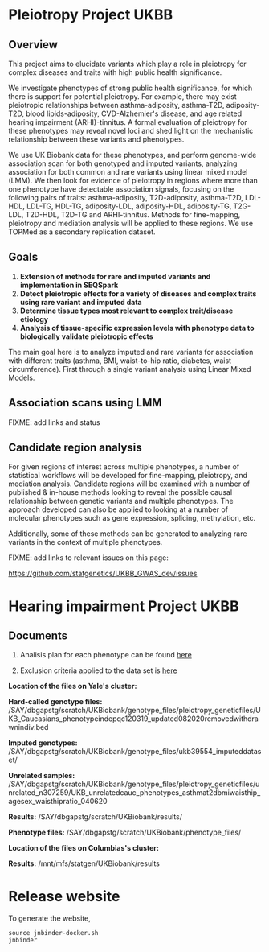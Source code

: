 # Pleiotropy Project UKBB

## Overview

This project aims to elucidate variants which play a role in pleiotropy for complex diseases and traits with high public health significance.

We investigate phenotypes of strong public health significance, for which there is support for potential pleiotropy. 
For example, there may exist pleiotropic relationships between asthma-adiposity, asthma-T2D, adiposity-T2D,
 blood lipids-adiposity, CVD-Alzhemier's disease, and age related hearing impairment (ARHI)-tinnitus. A formal evaluation of pleiotropy for these phenotypes may 
reveal novel loci and shed light on the mechanistic relationship between these variants and phenotypes.

We use UK Biobank data for these phenotypes, and perform genome-wide association scan for both genotyped and imputed variants, 
analyzing association for both common and rare variants using linear mixed model (LMM).
We then look for evidence of pleiotropy in regions where more than one phenotype have detectable association signals, focusing on
the following pairs of traits: asthma-adiposity, T2D-adiposity, asthma-T2D, LDL-HDL, LDL-TG, HDL-TG, adiposity-LDL, adiposity-HDL,
adiposity-TG, T2G-LDL, T2D-HDL, T2D-TG and ARHI-tinnitus. Methods for fine-mapping, pleiotropy
and mediation analysis will be applied to these regions. We use TOPMed as a secondary replication dataset. 

## Goals

1. **Extension of methods for rare and imputed variants and implementation in SEQSpark**
2. **Detect pleiotropic effects for a variety of diseases and complex traits using rare variant and imputed data**
3. **Determine tissue types most relevant to complex trait/disease etiology**
4. **Analysis of tissue-specific expression levels with phenotype data to biologically validate pleiotropic effects**

The main goal here is to analyze imputed and rare variants for association with different traits (asthma, BMI, waist-to-hip ratio, diabetes, waist circumference). First through a single variant analysis using Linear Mixed Models.

## Association scans using LMM

FIXME: add links and status

## Candidate region analysis

For given regions of interest across multiple phenotypes, a number of statistical workflows will be developed for fine-mapping, pleiotropy, and mediation analysis. Candidate regions will be examined with a number of published & in-house methods looking to reveal
the possible causal relationship between genetic variants and multiple phenotypes. The approach developed can also be applied to looking at a number of molecular phenotypes
such as gene expression, splicing, methylation, etc.

Additionally, some of these methods can be generated to analyzing rare variants in the context of multiple phenotypes.

FIXME: add links to relevant issues on this page: 

https://github.com/statgenetics/UKBB_GWAS_dev/issues

# Hearing impairment Project UKBB

## **Documents**

1. Analisis plan for each phenotype can be found [here](https://docs.google.com/document/d/1cpxTzElpsEkwmBDjnMBHg2wW7CL1AcG_b0_0wE_k5rQ/edit)

2. Exclusion criteria applied to the data set is [here](https://docs.google.com/spreadsheets/d/12L7Cx4Ov8FppGVmG0DxL9uG-lVRHM5QJSea0nORyirQ/edit#gid=0)


**Location of the files on Yale's cluster:**

**Hard-called genotype files:** /SAY/dbgapstg/scratch/UKBiobank/genotype_files/pleiotropy_geneticfiles/UKB_Caucasians_phenotypeindepqc120319_updated082020removedwithdrawnindiv.bed

**Imputed genotypes:** /SAY/dbgapstg/scratch/UKBiobank/genotype_files/ukb39554_imputeddataset/

**Unrelated samples:** /SAY/dbgapstg/scratch/UKBiobank/genotype_files/pleiotropy_geneticfiles/unrelated_n307259/UKB_unrelatedcauc_phenotypes_asthmat2dbmiwaisthip_agesex_waisthipratio_040620

**Results:** /SAY/dbgapstg/scratch/UKBiobank/results/

**Phenotype files:** /SAY/dbgapstg/scratch/UKBiobank/phenotype_files/

**Location of the files on Columbias's cluster:**

**Results:** /mnt/mfs/statgen/UKBiobank/results

# Release website

To generate the website,

```
source jnbinder-docker.sh
jnbinder
```
